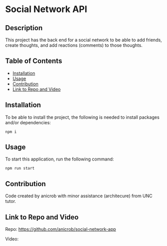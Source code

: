 # Social Network API


## Description

This project has the back end for a social network to be able to add friends, create thoughts, and add reactions (comments) to those thoughts.

## Table of Contents
* [Installation](#installation)
* [Usage](#usage)
* [Contribution](#contribution)
* [Link to Repo and Video](#link-to-repo-and-video)


## Installation

To be able to install the project, the following is needed to install packages and/or dependencies:
~~~
npm i
~~~

## Usage

To start this application, run the following command:

~~~
npm run start
~~~


## Contribution 

Code created by anicrob with minor assistance (architecure) from UNC tutor. 


## Link to Repo and Video

Repo: https://github.com/anicrob/social-network-app

Video: 




